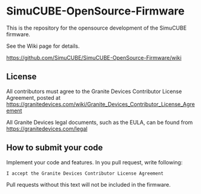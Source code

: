 # SimuCUBE-OpenSource-Firmware
This is the repository for the opensource development of the SimuCUBE firmware. 

See the Wiki page for details. 

https://github.com/SimuCUBE/SimuCUBE-OpenSource-Firmware/wiki

## License
All contributors must agree to the Granite Devices Contributor License Agreement, posted at https://granitedevices.com/wiki/Granite_Devices_Contributor_License_Agreement

All Granite Devices legal documents, such as the EULA, can be found from https://granitedevices.com/legal

## How to submit your code

Implement your code and features. In you pull request, write following:

    I accept the Granite Devices Contributor License Agreement

Pull requests without this text will not be included in the firmware.
